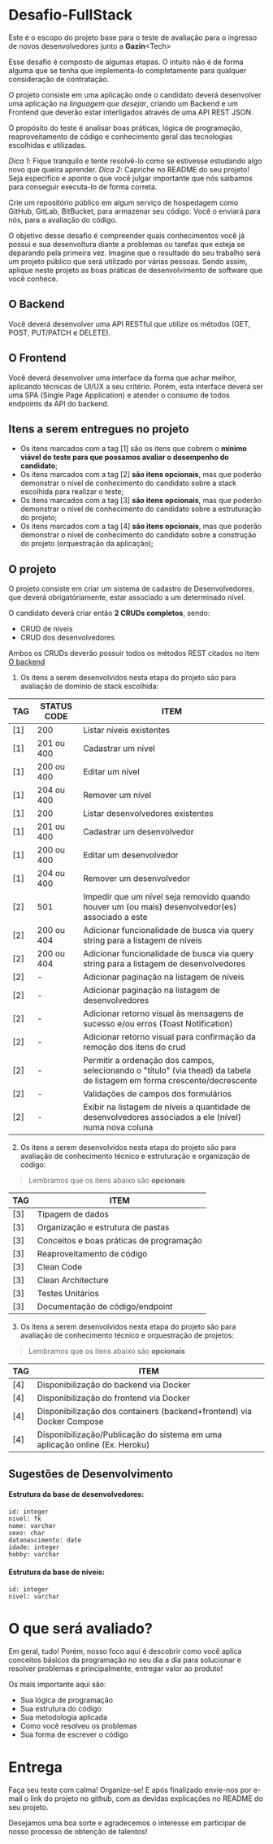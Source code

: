 # Desafio-FullStack
Este é o escopo do projeto base para o teste de avaliação para o ingresso de novos desenvolvedores junto a **Gazin**\<Tech>

Esse desafio é composto de algumas etapas. O intuito não é de forma alguma que se tenha que implementa-lo completamente para qualquer consideração de contratação.

O projeto consiste em uma aplicação onde o candidato deverá desenvolver uma aplicação na *linguagem que desejar*, criando um Backend e um Frontend  que deverão estar interligados através de uma API REST JSON.
  
O propósito do teste é analisar boas práticas, lógica de programação, reaproveitamento de código e conhecimento geral das tecnologias escolhidas e utilizadas.

*Dica 1*: Fique tranquilo e tente resolvê-lo como se estivesse estudando algo novo que queira aprender.
*Dica 2*: Capriche no README do seu projeto! Seja especifico e aponte o que você julgar importante que nós saibamos para conseguir executa-lo de forma correta.

Crie um repositório público em algum serviço de hospedagem como GitHub, GitLab, BitBucket, para armazenar seu código. Você o enviará para nós, para a avaliação do código.

O objetivo desse desafio é compreender quais conhecimentos você já possui e sua desenvoltura diante a problemas ou tarefas que esteja se deparando pela primeira vez. Imagine que o resultado do seu trabalho será um projeto público que será utilizado por várias pessoas. Sendo assim, aplique neste projeto as boas práticas de desenvolvimento de software que você conhece.

## O Backend
Você deverá desenvolver uma API RESTful que utilize os métodos (​GET​, ​POST​, ​PUT/PATCH​ e ​DELETE​).

## O Frontend
Você deverá desenvolver uma interface da forma que achar melhor, aplicando técnicas de UI/UX a seu critério. Porém, esta interface deverá ser uma SPA (Single Page Application) e atender o consumo de todos endpoints da API do backend.

## Itens a serem entregues no projeto
* Os itens marcados com a tag [1] são os itens que cobrem o __mínimo viável do teste para que possamos avaliar o desempenho do candidato__;
* Os itens marcados com a tag [2] __são itens opcionais__, mas que poderão demonstrar o nível de conhecimento do candidato sobre a stack escolhida para realizar o teste;
* Os itens marcados com a tag [3] __são itens opcionais__, mas que poderão demonstrar o nível de conhecimento do candidato sobre a estruturação do projeto;
* Os itens marcados com a tag [4] __são itens opcionais__, mas que poderão demonstrar o nível de conhecimento do candidato sobre a construção do projeto (orquestração da aplicação);

## O projeto
O projeto consiste em criar um sistema de cadastro de Desenvolvedores, que deverá obrigatóriamente, estar associado a um determinado nível. 

O candidato deverá criar então **2 CRUDs completos**, sendo:

* CRUD de níveis
* CRUD dos desenvolvedores

Ambos os CRUDs deverão possuir todos os métodos REST citados no item [O backend](https://github.com/dmsysop/gazin-potencial-crud/blob/main/README.md#o-backend)

1. Os itens a serem desenvolvidos nesta etapa do projeto são para avaliação de domínio de stack escolhida:

TAG | STATUS CODE | ITEM
--- | ----------- | ------------
[1] | 200 | Listar níveis existentes
[1] | 201 ou 400 | Cadastrar um nível
[1] | 200 ou 400 | Editar um nível
[1] | 204 ou 400 | Remover um nível
[1] | 200 | Listar desenvolvedores existentes
[1] | 201 ou 400 | Cadastrar um desenvolvedor
[1] | 200 ou 400 | Editar um desenvolvedor
[1] | 204 ou 400 | Remover um desenvolvedor
[2] | 501 | Impedir que um nível seja removido quando houver um (ou mais) desenvolvedor(es) associado a este
[2] | 200 ou 404 | Adicionar funcionalidade de busca via query string para a listagem de níveis
[2] | 200 ou 404 | Adicionar funcionalidade de busca via query string para a listagem de desenvolvedores
[2] | - | Adicionar paginação na listagem de níveis
[2] | - | Adicionar paginação na listagem de desenvolvedores
[2] | - | Adicionar retorno visual às mensagens de sucesso e/ou erros (Toast Notification)
[2] | - | Adicionar retorno visual para confirmação da remoção dos itens do crud
[2] | - | Permitir a ordenação dos campos, selecionando o "título" (via thead) da tabela de listagem em forma crescente/decrescente
[2] | - | Validações de campos dos formulários
[2] | - | Exibir na listagem de níveis a quantidade de desenvolvedores associados a ele (nível) numa nova coluna


2. Os itens a serem desenvolvidos nesta etapa do projeto são para avaliação de conhecimento técnico e estruturação e organização de código:
> Lembramos que os itens abaixo são __opcionais__

TAG | ITEM
--- | ------------
[3] |  Tipagem de dados
[3] |  Organização e estrutura de pastas
[3] |  Conceitos e boas práticas de programação
[3] |  Reaproveitamento de código
[3] |  Clean Code
[3] |  Clean Architecture
[3] |  Testes Unitários
[3] |  Documentação de código/endpoint


3. Os itens a serem desenvolvidos nesta etapa do projeto são para avaliação de conhecimento técnico e orquestração de projetos:
> Lembramos que os itens abaixo são __opcionais__

TAG | ITEM
--- | ------------
[4] | Disponibilização do backend via Docker
[4] | Disponibilização do frontend via Docker
[4] | Disponibilização dos containers (backend+frontend) via Docker Compose
[4] | Disponibilização/Publicação do sistema em uma aplicação online (Ex. Heroku)


## Sugestões de Desenvolvimento

#### Estrutura da base de desenvolvedores:
```
id: integer
nivel: fk
nome: varchar
sexo: char
datanascimento: date
idade: integer
hobby: varchar
```

#### Estrutura da base de níveis:
```
id: integer
nivel: varchar
```

# O que será avaliado?
Em geral, tudo! Porém, nosso foco aqui é descobrir como você aplica conceitos básicos da programação no seu dia a dia para solucionar e resolver problemas e principalmente, entregar valor ao produto!

Os mais importante aqui são:

- Sua lógica de programação
- Sua estrutura do código
- Sua metodologia aplicada
- Como você resolveu os problemas
- Sua forma de escrever o código


# Entrega
Faça seu teste com calma! Organize-se! E após finalizado envie-nos por e-mail o link do projeto no github, com as devidas explicações no README do seu projeto.

Desejamos uma boa sorte e agradecemos o interesse em participar de nosso processo de obtenção de talentos!
